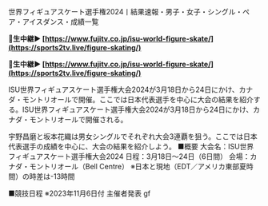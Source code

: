 世界フィギュアスケート選手権2024丨結果速報・男子・女子・シングル・ペア・アイスダンス・成績一覧

<strong>🔴生中継▶ [https://www.fujitv.co.jp/isu-world-figure-skate/](https://sports2tv.live/figure-skating/)</strong>

<strong>🔴生中継▶ [https://www.fujitv.co.jp/isu-world-figure-skate/](https://sports2tv.live/figure-skating/)</strong>

ISU世界フィギュアスケート選手権大会2024が3月18日から24日にかけ、カナダ・モントリオールで開催。ここでは日本代表選手を中心に大会の結果を紹介する。ISU世界フィギュアスケート選手権大会2024が3月18日から24日にかけ、カナダ・モントリオールで開催される。

宇野昌磨と坂本花織は男女シングルでそれぞれ大会3連覇を狙う。ここでは日本代表選手の成績を中心に、大会の結果を紹介しよう。
■概要
大会名：ISU世界フィギュアスケート選手権大会2024
日程：3月18日〜24日（6日間）
会場：カナダ・モントリオール（Bell Centre）
※日本と現地（EDT／アメリカ東部夏時間）の時差は-13時間

■競技日程
※2023年11月6日付 主催者発表 gf
